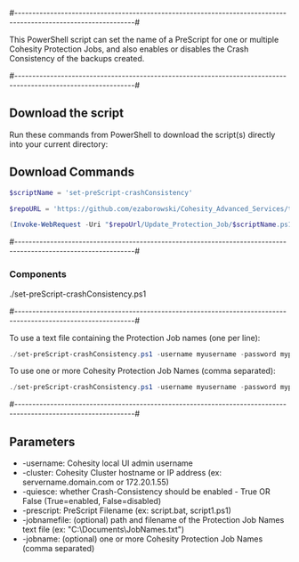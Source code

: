 #---------------------------------------------------------------------------------------------------------------#

This PowerShell script can set the name of a PreScript for one or multiple Cohesity Protection Jobs, and also enables or disables the Crash Consistency of the backups created.

#---------------------------------------------------------------------------------------------------------------#

## Download the script

Run these commands from PowerShell to download the script(s) directly into your current directory:

## Download Commands
```powershell
$scriptName = 'set-preScript-crashConsistency'

$repoURL = 'https://github.com/ezaborowski/Cohesity_Advanced_Services/tree/main/Update_Protection_Job'

(Invoke-WebRequest -Uri "$repoUrl/Update_Protection_Job/$scriptName.ps1").content | Out-File "$scriptName.ps1"; (Get-Content "$scriptName.ps1") | Set-Content "$scriptName.ps1"
```
#---------------------------------------------------------------------------------------------------------------#

### Components
./set-preScript-crashConsistency.ps1

#---------------------------------------------------------------------------------------------------------------#

To use a text file containing the Protection Job names (one per line):
```powershell
./set-preScript-crashConsistency.ps1 -username myusername -password mypassword -cluster mycluster -jobnamefile "C:\Documents\JobNames.txt" -quiesce True -prescript script.bat
```

To use one or more Cohesity Protection Job Names (comma separated):
```powershell
./set-preScript-crashConsistency.ps1 -username myusername -password mypassword -cluster mycluster -jobname jobname1,jobname2 -quiesce True -prescript script.bat
```
#---------------------------------------------------------------------------------------------------------------#

## Parameters
* -username: Cohesity local UI admin username
* -cluster: Cohesity Cluster hostname or IP address (ex: servername.domain.com or 172.20.1.55)
* -quiesce: whether Crash-Consistency should be enabled - True OR False (True=enabled, False=disabled)
* -prescript: PreScript Filename (ex: script.bat, script1.ps1)
* -jobnamefile: (optional) path and filename of the Protection Job Names text file (ex: "C:\Documents\JobNames.txt")
* -jobname: (optional) one or more Cohesity Protection Job Names (comma separated)
